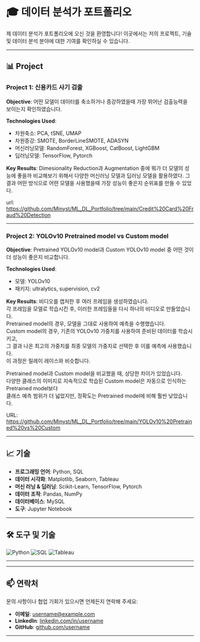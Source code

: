 # 🎓 데이터 분석가 포트폴리오

제 데이터 분석가 포트폴리오에 오신 것을 환영합니다! 이곳에서는 저의 프로젝트, 기술 및 데이터 분석 분야에 대한 기여를 확인하실 수 있습니다.

---

## 📊 Project

### Project 1: 신용카드 사기 검출
**Objective**: 어떤 모델이 데이터를 축소하거나 증강하였을때 가장 뛰어난 검출능력을 보이는지 확인하였습니다.

**Technologies Used**:
- 차원축소: PCA, tSNE, UMAP
- 차원증강: SMOTE, BorderLineSMOTE, ADASYN
- 머신러닝모델: RandomForest, XGBoost, CatBoost, LightGBM
- 딥러닝모델: TensorFlow, Pytorch 

**Key Results**:
Dimesionality Reduction과 Augmentation 중에 뭐가 더 모델의 성능에 좋을까 비교해보기 위해서 
다양한 머신러닝 모델과 딥러닝 모델을 활용하였다. 
그 결과 어떤 방식으로 어떤 모델을 사용했을때 가장 성능이 좋은지 순위표를 만들 수 있었다.

url: https://github.com/Minyst/ML_DL_Portfolio/tree/main/Credit%20Card%20Fraud%20Detection



---

### Project 2: YOLOv10 Pretrained model vs Custom model

**Objective**: Pretrained YOLOv10 model과 Custom YOLOv10 model 중 어떤 것이 더 성능이 좋은지 비교합니다.

**Technologies Used**:

- 모델: YOLOv10
- 패키지: ultralytics, supervision, cv2

**Key Results**:
비디오를 캡처한 후 여러 프레임을 생성하였습니다. <br/>
각 프레임을 모델로 학습시킨 후, 이러한 프레임들을 다시 하나의 비디오로 만들었습니다. <br/>
Pretrained model의 경우, 모델을 그대로 사용하여 예측을 수행했습니다. <br/>
Custom model의 경우, 기존의 YOLOv10 가중치를 사용하여 준비된 데이터를 학습시키고, <br/>
그 결과 나온 최고의 가중치를 최종 모델의 가중치로 선택한 후 이를 예측에 사용했습니다. <br/>
이 과정은 릴레이 레이스와 비슷합니다.

Pretrained model과 Custom model을 비교했을 때, 상당한 차이가 있었습니다. <br/>
다양한 클래스의 이미지로 지속적으로 학습된 Custom model은 자동으로 인식하는 Pretrained model보다 <br/>
클래스 예측 범위가 더 넓었지만, 정확도는 Pretrained model에 비해 훨씬 낮았습니다.

URL: https://github.com/Minyst/ML_DL_Portfolio/tree/main/YOLOv10%20Pretrained%20vs%20Custom

---

## 📈 기술

- **프로그래밍 언어**: Python, SQL
- **데이터 시각화**: Matplotlib, Seaborn, Tableau
- **머신 러닝 & 딥러닝**: Scikit-Learn, TensorFlow, Pytorch
- **데이터 조작**: Pandas, NumPy
- **데이터베이스**: MySQL
- **도구**: Jupyter Notebook

---

## 🛠️ 도구 및 기술

![Python](https://img.shields.io/badge/Python-3776AB?style=for-the-badge&logo=python&logoColor=white)
![SQL](https://img.shields.io/badge/SQL-4479A1?style=for-the-badge&logo=postgresql&logoColor=white)
![Tableau](https://img.shields.io/badge/Tableau-E97627?style=for-the-badge&logo=tableau&logoColor=white)

---



---

## 📫 연락처

문의 사항이나 협업 기회가 있으시면 언제든지 연락해 주세요:

- **이메일**: [username@example.com](mailto:username@example.com)
- **LinkedIn**: [linkedin.com/in/username](https://www.linkedin.com/in/username)
- **GitHub**: [github.com/username](https://github.com/username)

---


